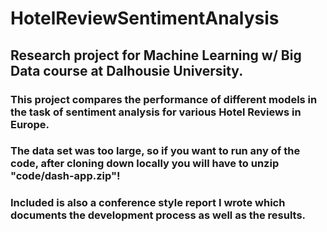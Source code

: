 # HotelReviewSentimentAnalysis
## Research project for Machine Learning w/ Big Data course at Dalhousie University.
### This project compares the performance of different models in the task of sentiment analysis for various Hotel Reviews in Europe.
### The data set was too large, so if you want to run any of the code, after cloning down locally you will have to unzip "code/dash-app.zip"!
### Included is also a conference style report I wrote which documents the development process as well as the results.
